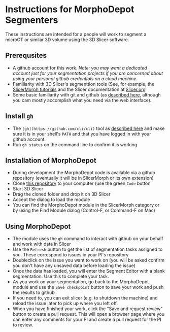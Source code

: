 # Instructions for MorphoDepot Segmenters

These instructions are intended for a people will work to segment a microCT or similar 3D volume using the 3D Slicer software.

## Prerequsites
* A github account for this work.  *Note: you may want a dedicated account just for your segmentation projects if you are concerned about using your personal github credentials on a cloud machine*
* Familiarity with 3D Slicer's segmenttion tools (See, for example, the [SlicerMorph tutorials](https://github.com/SlicerMorph/Tutorials/blob/main/Segmentation/README.md) and the Slicer documentation at [Slicer.org](https://slicer.org)
* Some basic familiarity with git and github (as [described here](https://github.com/SlicerMorph/Tutorials/tree/main/git-and-github), although you cam mostly accomplish what you need via the web interface).

## Install `gh`
* The `[gh](https://github.com/cli/cli)` tool as [described here](https://github.com/cli/cli?tab=readme-ov-file#installation) and make sure it is in your shell's `PATH` and that you have logged in with your github account.
* Run `gh status` on the command line to confirm it is working

## Installation of MorphoDepot
* During development the MorphoDepot code is available via a github repository (eventually it will be in SlicerMorph or its own extension)
* Clone [this repository](https://github.com/pieper/SlicerMorphoDepot) to your computer (use the green `Code` button
* Start 3D Slicer
* Drag the cloned folder and drop it on 3D Slicer
* Accept the dialog to load the module
* You can find the MorphoDepot module in the SlicerMorph category or by using the Find Module dialog (Control-F, or Command-F on Mac)

## Using MorphoDepot
* The module uses the `gh` command to interact with github on your behalf and work with data in Slicer
* Use the `Refresh` button to get the list of segmentation tasks assigned to you.  These correspond to issues in your PI's repository
* Doubleclick on the issue you want to work on (you will be asked confirm you don't have any unsaved data before loading the issue)
* Once the data has loaded, you will enter the Segment Editor with a blank segmentation.  Use this to complete your task.
* As you work on your segmentation, go back to the MorphoDepot module and use the `Save checkpoint` button to save your work and push the results to github
* If you need to, you can exit slicer (e.g. to shutdown the machine) and reload the issue later to pick up where you left off.
* When you have finished your work, click the "Save and request review" button to create a pull request.  This will open a browser page where you can enter any comments for your PI and create a pull request for the PI to review.
